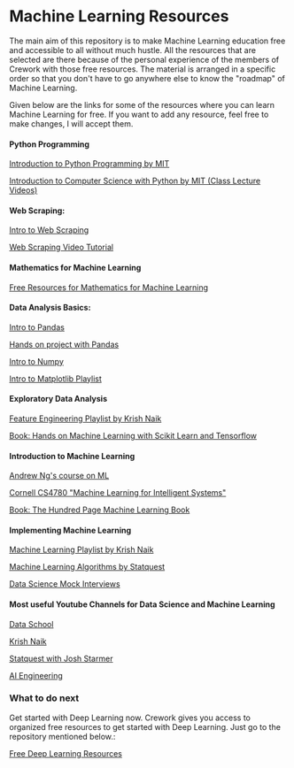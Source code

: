 # Machine Learning Resources

The main aim of this repository is to make Machine Learning education free and accessible to all without much hustle. All the resources that are selected are there because of the personal experience of the members of Crework with those free resources. The material is arranged in a specific order so that you don't have to go anywhere else to know the "roadmap" of Machine Learning.

Given below are the links for some of the resources where you can learn Machine Learning for free. If you want to add any resource, feel free to make changes, I will accept them. 

#### Python Programming

[Introduction to Python Programming by MIT](https://www.youtube.com/playlist?list=PLRJdqdXieSHN0U9AdnmwD-9QcR9hmw04d)

[Introduction to Computer Science with Python by MIT (Class Lecture Videos)](https://www.youtube.com/playlist?list=PLUl4u3cNGP63WbdFxL8giv4yhgdMGaZNA)

#### Web Scraping:

[Intro to Web Scraping](https://towardsdatascience.com/data-science-skills-web-scraping-using-python-d1a85ef607ed)

[Web Scraping Video Tutorial](https://youtu.be/XQgXKtPSzUI)

#### Mathematics for Machine Learning

[Free Resources for Mathematics for Machine Learning](https://github.com/Crework/Mathematics-for-Machine-Learning)

#### Data Analysis Basics:

[Intro to Pandas](https://youtu.be/vmEHCJofslg)

[Hands on project with Pandas](https://youtu.be/eMOA1pPVUc4)

[Intro to Numpy](https://youtu.be/QUT1VHiLmmI)

[Intro to Matplotlib Playlist](https://www.youtube.com/playlist?list=PL-osiE80TeTvipOqomVEeZ1HRrcEvtZB_)

#### Exploratory Data Analysis

[Feature Engineering Playlist by Krish Naik](https://www.youtube.com/playlist?list=PLZoTAELRMXVPwYGE2PXD3x0bfKnR0cJjN)

[Book: Hands on Machine Learning with Scikit Learn and Tensorflow](https://github.com/Crework/ML-Resources/blob/main/ML%20Books/Hands%20on%20Machine%20Learning%20with%20Scikit%20Learn%20Keras%20and%20TensorFlow.pdf)

#### Introduction to Machine Learning

[Andrew Ng's course on ML](https://www.youtube.com/playlist?list=PLLssT5z_DsK-h9vYZkQkYNWcItqhlRJLN)

[Cornell CS4780 "Machine Learning for Intelligent Systems"](https://www.youtube.com/playlist?list=PLl8OlHZGYOQ7bkVbuRthEsaLr7bONzbXS)

[Book: The Hundred Page Machine Learning Book](https://github.com/Crework/ML-Resources/blob/main/ML%20Books/The%20Hundred%20Page%20Machine%20Learning%20Book.pdf)

#### Implementing Machine Learning

[Machine Learning Playlist by Krish Naik](https://www.youtube.com/playlist?list=PLZoTAELRMXVPBTrWtJkn3wWQxZkmTXGwe)

[Machine Learning Algorithms by Statquest](https://www.youtube.com/playlist?list=PLblh5JKOoLUICTaGLRoHQDuF_7q2GfuJF)

[Data Science Mock Interviews](https://www.youtube.com/playlist?list=PLZoTAELRMXVN4ypDZ4Qd0nfWR_I7xl368)

#### Most useful Youtube Channels for Data Science and Machine Learning

[Data School](https://www.youtube.com/user/dataschool)

[Krish Naik](https://www.youtube.com/user/krishnaik06)

[Statquest with Josh Starmer](https://www.youtube.com/user/joshstarmer)

[AI Engineering](https://www.youtube.com/c/AIEngineeringLife)

### What to do next

Get started with Deep Learning now. Crework gives you access to organized free resources to get started with Deep Learning. Just go to the repository mentioned below.:

[Free Deep Learning Resources](https://github.com/Crework/Deep-Learning-Resources)
